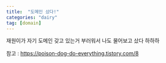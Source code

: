```yaml
---
title:  "도메인 샀다!"
categories: "dairy"
tag: [domain]
---
```


재원이가 자기 도메인 갖고 있는거 부러워서 나도 물어보고 샀다 하하하

참고 : https://poison-dog-do-everything.tistory.com/8